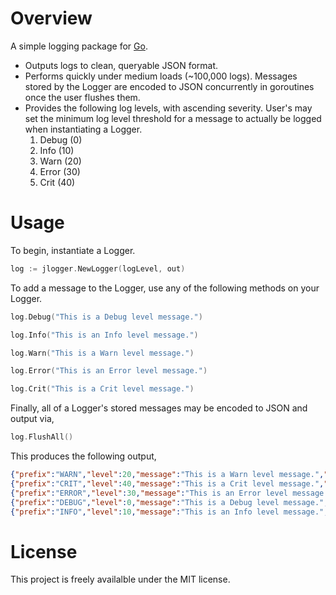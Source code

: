 # Overview  
A simple logging package for [Go](https://go.dev/).
- Outputs logs to clean, queryable JSON format.
- Performs quickly under medium loads (~100,000 logs). Messages stored by the Logger are encoded to JSON concurrently in goroutines once the user flushes them.
- Provides the following log levels, with ascending severity. User's may set the minimum log level threshold for a message to actually be logged when instantiating a Logger.
    1. Debug (0)
    2. Info (10)
    3. Warn (20)
    4. Error (30)
    5. Crit (40)

# Usage
To begin, instantiate a Logger.
```go
log := jlogger.NewLogger(logLevel, out)
```

To add a message to the Logger, use any of the following methods on your Logger.
```go
log.Debug("This is a Debug level message.")

log.Info("This is an Info level message.")

log.Warn("This is a Warn level message.")

log.Error("This is an Error level message.")

log.Crit("This is a Crit level message.")
```

Finally, all of a Logger's stored messages may be encoded to JSON and output via,
```go
log.FlushAll()
```

This produces the following output,
```json
{"prefix":"WARN","level":20,"message":"This is a Warn level message.","time":"2024-03-08 13:51:07.507257008 -0500 EST m=+0.001634967"}
{"prefix":"CRIT","level":40,"message":"This is a Crit level message.","time":"2024-03-08 13:51:07.507259452 -0500 EST m=+0.001637421"}
{"prefix":"ERROR","level":30,"message":"This is an Error level message.","time":"2024-03-08 13:51:07.50725828 -0500 EST m=+0.001636249"}
{"prefix":"DEBUG","level":0,"message":"This is a Debug level message.","time":"2024-03-08 13:51:07.507071973 -0500 EST m=+0.001449962"}
{"prefix":"INFO","level":10,"message":"This is an Info level message.","time":"2024-03-08 13:51:07.507254583 -0500 EST m=+0.001632552"}
```

# License
This project is freely availalble under the MIT license.

